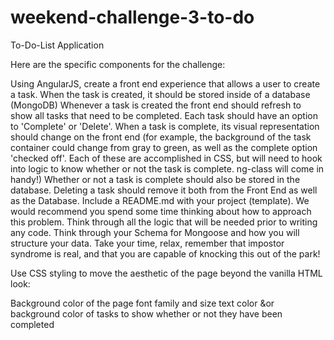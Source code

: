# weekend-challenge-3-to-do
To-Do-List Application

Here are the specific components for the challenge:

Using AngularJS, create a front end experience that allows a user to create a task.
When the task is created, it should be stored inside of a database (MongoDB)
Whenever a task is created the front end should refresh to show all tasks that need to be completed.
Each task should have an option to 'Complete' or 'Delete'.
When a task is complete, its visual representation should change on the front end (for example, the background of the task container could change from gray to green, as well as the complete option 'checked off'. Each of these are accomplished in CSS, but will need to hook into logic to know whether or not the task is complete. ng-class will come in handy!)
Whether or not a task is complete should also be stored in the database.
Deleting a task should remove it both from the Front End as well as the Database.
Include a README.md with your project (template).
We would recommend you spend some time thinking about how to approach this problem. Think through all the logic that will be needed prior to writing any code. Think through your Schema for Mongoose and how you will structure your data. Take your time, relax, remember that impostor syndrome is real, and that you are capable of knocking this out of the park!

Use CSS styling to move the aesthetic of the page beyond the vanilla HTML look:

Background color of the page
font family and size
text color &or background color of tasks to show whether or not they have been completed
